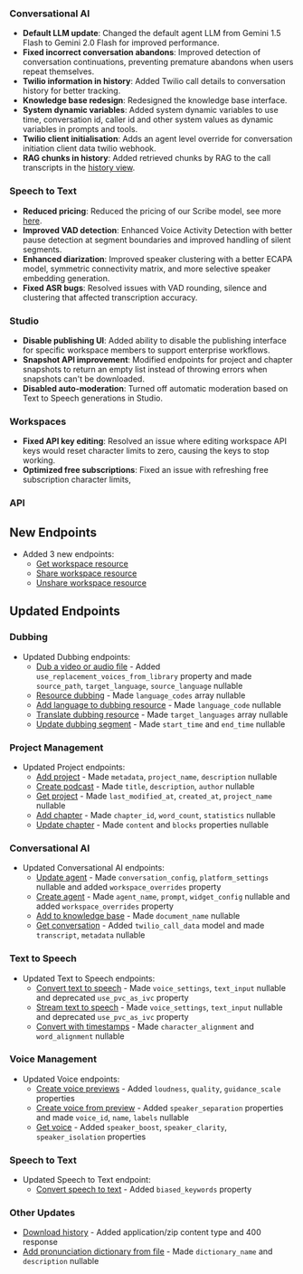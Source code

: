 ### Conversational AI

- **Default LLM update**: Changed the default agent LLM from Gemini 1.5 Flash to Gemini 2.0 Flash for improved performance.
- **Fixed incorrect conversation abandons**: Improved detection of conversation continuations, preventing premature abandons when users repeat themselves.
- **Twilio information in history**: Added Twilio call details to conversation history for better tracking.
- **Knowledge base redesign**: Redesigned the knowledge base interface.
- **System dynamic variables**: Added system dynamic variables to use time, conversation id, caller id and other system values as dynamic variables in prompts and tools.
- **Twilio client initialisation**: Adds an agent level override for conversation initiation client data twilio webhook.
- **RAG chunks in history**: Added retrieved chunks by RAG to the call transcripts in the [history view](https://elevenlabs.io/app/conversational-ai/history).

### Speech to Text

- **Reduced pricing**: Reduced the pricing of our Scribe model, see more [here](/docs/capabilities/speech-to-text#pricing).
- **Improved VAD detection**: Enhanced Voice Activity Detection with better pause detection at segment boundaries and improved handling of silent segments.
- **Enhanced diarization**: Improved speaker clustering with a better ECAPA model, symmetric connectivity matrix, and more selective speaker embedding generation.
- **Fixed ASR bugs**: Resolved issues with VAD rounding, silence and clustering that affected transcription accuracy.

### Studio

- **Disable publishing UI**: Added ability to disable the publishing interface for specific workspace members to support enterprise workflows.
- **Snapshot API improvement**: Modified endpoints for project and chapter snapshots to return an empty list instead of throwing errors when snapshots can't be downloaded.
- **Disabled auto-moderation**: Turned off automatic moderation based on Text to Speech generations in Studio.

### Workspaces

- **Fixed API key editing**: Resolved an issue where editing workspace API keys would reset character limits to zero, causing the keys to stop working.
- **Optimized free subscriptions**: Fixed an issue with refreshing free subscription character limits,

### API

<Accordion title="View API changes">

## New Endpoints

- Added 3 new endpoints:
  - [Get workspace resource](/docs/api-reference/workspace/get-resource)
  - [Share workspace resource](/docs/api-reference/workspace/share-workspace-resource)
  - [Unshare workspace resource](/docs/api-reference/workspace/unshare-workspace-resource)

## Updated Endpoints

### Dubbing

- Updated Dubbing endpoints:
  - [Dub a video or audio file](/docs/api-reference/dubbing/create) - Added `use_replacement_voices_from_library` property and made `source_path`, `target_language`, `source_language` nullable
  - [Resource dubbing](/docs/api-reference/dubbing/dub-segments) - Made `language_codes` array nullable
  - [Add language to dubbing resource](/docs/api-reference/dubbing/add-language-to-resource) - Made `language_code` nullable
  - [Translate dubbing resource](/docs/api-reference/dubbing/translate-segments) - Made `target_languages` array nullable
  - [Update dubbing segment](/docs/api-reference/dubbing/update-segment-language) - Made `start_time` and `end_time` nullable

### Project Management

- Updated Project endpoints:
  - [Add project](/docs/api-reference/studio/add-project) - Made `metadata`, `project_name`, `description` nullable
  - [Create podcast](/docs/api-reference/studio/create-podcast) - Made `title`, `description`, `author` nullable
  - [Get project](/docs/api-reference/studio/get-project) - Made `last_modified_at`, `created_at`, `project_name` nullable
  - [Add chapter](/docs/api-reference/studio/add-chapter) - Made `chapter_id`, `word_count`, `statistics` nullable
  - [Update chapter](/docs/api-reference/studio/update-chapter) - Made `content` and `blocks` properties nullable

### Conversational AI

- Updated Conversational AI endpoints:
  - [Update agent](/docs/api-reference/agents/update) - Made `conversation_config`, `platform_settings` nullable and added `workspace_overrides` property
  - [Create agent](/docs/api-reference/agents/create) - Made `agent_name`, `prompt`, `widget_config` nullable and added `workspace_overrides` property
  - [Add to knowledge base](/docs/api-reference/knowledge-base/create-from-url) - Made `document_name` nullable
  - [Get conversation](/docs/api-reference/conversations/get-conversation) - Added `twilio_call_data` model and made `transcript`, `metadata` nullable

### Text to Speech

- Updated Text to Speech endpoints:
  - [Convert text to speech](/docs/api-reference/text-to-speech/convert) - Made `voice_settings`, `text_input` nullable and deprecated `use_pvc_as_ivc` property
  - [Stream text to speech](/docs/api-reference/text-to-speech/convert-as-stream) - Made `voice_settings`, `text_input` nullable and deprecated `use_pvc_as_ivc` property
  - [Convert with timestamps](/docs/api-reference/text-to-speech/convert-with-timestamps) - Made `character_alignment` and `word_alignment` nullable

### Voice Management

- Updated Voice endpoints:
  - [Create voice previews](/docs/api-reference/text-to-voice/create-previews) - Added `loudness`, `quality`, `guidance_scale` properties
  - [Create voice from preview](/docs/api-reference/text-to-voice/create-voice-from-preview) - Added `speaker_separation` properties and made `voice_id`, `name`, `labels` nullable
  - [Get voice](/docs/api-reference/voices/get) - Added `speaker_boost`, `speaker_clarity`, `speaker_isolation` properties

### Speech to Text

- Updated Speech to Text endpoint:
  - [Convert speech to text](/docs/api-reference/speech-to-text/convert) - Added `biased_keywords` property

### Other Updates

- [Download history](/docs/api-reference/history/download) - Added application/zip content type and 400 response
- [Add pronunciation dictionary from file](/docs/api-reference/pronunciation-dictionary/add-from-file) - Made `dictionary_name` and `description` nullable

</Accordion>
